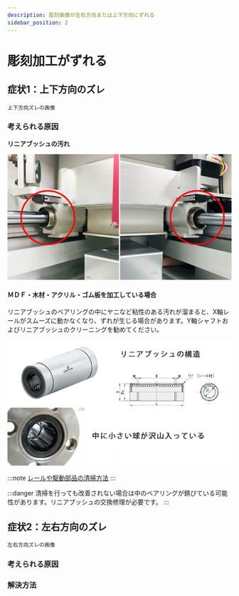 ```yaml
---
description: 彫刻画像が左右方向または上下方向にずれる
sidebar_position: 2
---
```


# 彫刻加工がずれる

## 症状1：上下方向のズレ

`上下方向ズレの画像`

### 考えられる原因

**リニアブッシュの汚れ**

![](/assets/20191023_01.jpg)

#### ＭＤＦ・木材・アクリル・ゴム板を加工している場合

リニアブッシュのベアリングの中にヤニなど粘性のある汚れが溜まると、X軸レールがスムーズに動かなくなり、ずれが生じる場合があります。Y軸シャフトおよびリニアブッシュのクリーニングを勧めてください。

![](/assets/20191023_02.jpg)

:::note
[レールや駆動部品の清掃方法](/docs/cleaning/no-1/rruyano)
:::

:::danger
清掃を行っても改善されない場合は中のベアリングが錆びている可能性があります。リニアブッシュの交換修理が必要です。
:::

## 症状2：左右方向のズレ

`左右方向ズレの画像`

### 考えられる原因



### 解決方法

